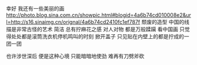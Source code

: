 幸好 我还有一些美丽的画
http://photo.blog.sina.com.cn/showpic.html#blogid=4a6b74cd010008e2&url=http://s16.sinaimg.cn/orignal/4a6b74cd2410fc1ef787f
颓废的造型
中国的线描是非常古怪的艺术
简洁
总有拧麻花之感
对人对物
都是万般蹂躏
看中国画
只觉得处处都是滚筒洗衣机停机鸣叫的时刻
掀开盖子
只见贴在内壁上的都是拧成的一团一团
 
也许涉世深后
便是这种心境
只能暗暗地使劲
难再有刀劈斧砍
 
 
